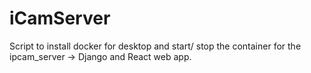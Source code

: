 # iCamServer

Script to install docker for desktop and start/ stop the container for the ipcam_server -> Django and React web app.
